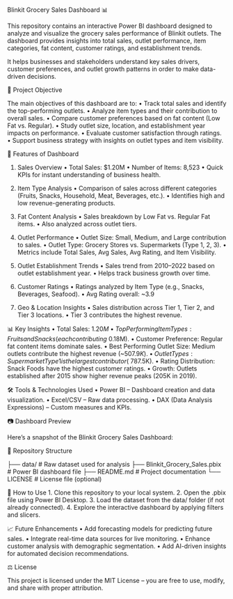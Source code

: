 
Blinkit Grocery Sales Dashboard 📊

This repository contains an interactive Power BI dashboard designed to analyze and visualize the grocery sales performance of Blinkit outlets. The dashboard provides insights into total sales, outlet performance, item categories, fat content, customer ratings, and establishment trends.

It helps businesses and stakeholders understand key sales drivers, customer preferences, and outlet growth patterns in order to make data-driven decisions.



🎯 Project Objective

The main objectives of this dashboard are to:
	•	Track total sales and identify the top-performing outlets.
	•	Analyze item types and their contribution to overall sales.
	•	Compare customer preferences based on fat content (Low Fat vs. Regular).
	•	Study outlet size, location, and establishment year impacts on performance.
	•	Evaluate customer satisfaction through ratings.
	•	Support business strategy with insights on outlet types and item visibility.



📌 Features of Dashboard

1. Sales Overview
	•	Total Sales: $1.20M
	•	Number of Items: 8,523
	•	Quick KPIs for instant understanding of business health.

2. Item Type Analysis
	•	Comparison of sales across different categories (Fruits, Snacks, Household, Meat, Beverages, etc.).
	•	Identifies high and low revenue-generating products.

3. Fat Content Analysis
	•	Sales breakdown by Low Fat vs. Regular Fat items.
	•	Also analyzed across outlet tiers.

4. Outlet Performance
	•	Outlet Size: Small, Medium, and Large contribution to sales.
	•	Outlet Type: Grocery Stores vs. Supermarkets (Type 1, 2, 3).
	•	Metrics include Total Sales, Avg Sales, Avg Rating, and Item Visibility.

5. Outlet Establishment Trends
	•	Sales trend from 2010–2022 based on outlet establishment year.
	•	Helps track business growth over time.

6. Customer Ratings
	•	Ratings analyzed by Item Type (e.g., Snacks, Beverages, Seafood).
	•	Avg Rating overall: ~3.9

7. Geo & Location Insights
	•	Sales distribution across Tier 1, Tier 2, and Tier 3 locations.
	•	Tier 3 contributes the highest revenue.



📊 Key Insights
	•	Total Sales: $1.20M
	•	Top Performing Item Types: Fruits and Snacks (each contributing ~$0.18M).
	•	Customer Preference: Regular fat content items dominate sales.
	•	Best Performing Outlet Size: Medium outlets contribute the highest revenue (~$507.9K).
	•	Outlet Types: Supermarket Type 1 is the largest contributor (~$787.5K).
	•	Rating Distribution: Snack Foods have the highest customer ratings.
	•	Growth: Outlets established after 2015 show higher revenue peaks (205K in 2019).



🛠 Tools & Technologies Used
	•	Power BI – Dashboard creation and data visualization.
	•	Excel/CSV – Raw data processing.
	•	DAX (Data Analysis Expressions) – Custom measures and KPIs.



📷 Dashboard Preview

Here’s a snapshot of the Blinkit Grocery Sales Dashboard:




📂 Repository Structure

├── data/                          # Raw dataset used for analysis
├── Blinkit_Grocery_Sales.pbix     # Power BI dashboard file
├── README.md                      # Project documentation
└── LICENSE                        # License file (optional)




🚀 How to Use
	1.	Clone this repository to your local system.
	2.	Open the .pbix file using Power BI Desktop.
	3.	Load the dataset from the data/ folder (if not already connected).
	4.	Explore the interactive dashboard by applying filters and slicers.


📈 Future Enhancements
	•	Add forecasting models for predicting future sales.
	•	Integrate real-time data sources for live monitoring.
	•	Enhance customer analysis with demographic segmentation.
	•	Add AI-driven insights for automated decision recommendations.


⚖ License

This project is licensed under the MIT License – you are free to use, modify, and share with proper attribution.
